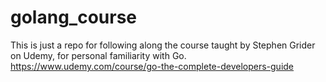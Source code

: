 # golang_course
This is just a repo for following along the course taught by Stephen Grider on Udemy, for personal familiarity with Go.
https://www.udemy.com/course/go-the-complete-developers-guide